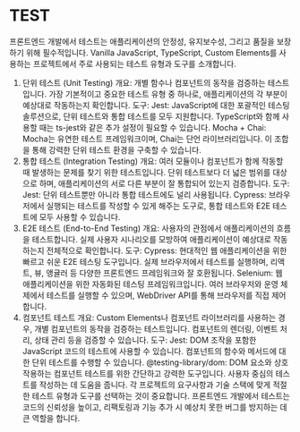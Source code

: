# TEST

프론트엔드 개발에서 테스트는 애플리케이션의 안정성, 유지보수성, 그리고 품질을 보장하기 위해 필수적입니다. Vanilla JavaScript, TypeScript, Custom Elements를 사용하는 프로젝트에서 주로 사용되는 테스트 유형과 도구를 소개합니다.

1. 단위 테스트 (Unit Testing)
   개요: 개별 함수나 컴포넌트의 동작을 검증하는 테스트입니다. 가장 기본적이고 중요한 테스트 유형 중 하나로, 애플리케이션의 각 부분이 예상대로 작동하는지 확인합니다.
   도구:
   Jest: JavaScript에 대한 포괄적인 테스팅 솔루션으로, 단위 테스트와 통합 테스트를 모두 지원합니다. TypeScript와 함께 사용할 때는 ts-jest와 같은 추가 설정이 필요할 수 있습니다.
   Mocha + Chai: Mocha는 유연한 테스트 프레임워크이며, Chai는 단언 라이브러리입니다. 이 조합을 통해 강력한 단위 테스트 환경을 구축할 수 있습니다.
2. 통합 테스트 (Integration Testing)
   개요: 여러 모듈이나 컴포넌트가 함께 작동할 때 발생하는 문제를 찾기 위한 테스트입니다. 단위 테스트보다 더 넓은 범위를 대상으로 하며, 애플리케이션의 서로 다른 부분이 잘 통합되어 있는지 검증합니다.
   도구:
   Jest: 단위 테스트뿐만 아니라 통합 테스트에도 널리 사용됩니다.
   Cypress: 브라우저에서 실행되는 테스트를 작성할 수 있게 해주는 도구로, 통합 테스트와 E2E 테스트에 모두 사용할 수 있습니다.
3. E2E 테스트 (End-to-End Testing)
   개요: 사용자의 관점에서 애플리케이션의 흐름을 테스트합니다. 실제 사용자 시나리오를 모방하여 애플리케이션이 예상대로 작동하는지 전체적으로 확인합니다.
   도구:
   Cypress: 현대적인 웹 애플리케이션을 위한 빠르고 쉬운 E2E 테스팅 도구입니다. 실제 브라우저에서 테스트를 실행하며, 리액트, 뷰, 앵귤러 등 다양한 프론트엔드 프레임워크와 잘 호환됩니다.
   Selenium: 웹 애플리케이션을 위한 자동화된 테스팅 프레임워크입니다. 여러 브라우저와 운영 체제에서 테스트를 실행할 수 있으며, WebDriver API를 통해 브라우저를 직접 제어합니다.
4. 컴포넌트 테스트
   개요: Custom Elements나 컴포넌트 라이브러리를 사용하는 경우, 개별 컴포넌트의 동작을 검증하는 테스트입니다. 컴포넌트의 렌더링, 이벤트 처리, 상태 관리 등을 검증할 수 있습니다.
   도구:
   Jest: DOM 조작을 포함한 JavaScript 코드의 테스트에 사용할 수 있습니다. 컴포넌트의 함수와 메서드에 대한 단위 테스트를 수행할 수 있습니다.
   @testing-library/dom: DOM 요소와 상호 작용하는 컴포넌트 테스트를 위한 간단하고 강력한 도구입니다. 사용자 중심의 테스트를 작성하는 데 도움을 줍니다.
   각 프로젝트의 요구사항과 기술 스택에 맞게 적절한 테스트 유형과 도구를 선택하는 것이 중요합니다. 프론트엔드 개발에서 테스트는 코드의 신뢰성을 높이고, 리팩토링과 기능 추가 시 예상치 못한 버그를 방지하는 데 큰 역할을 합니다.
